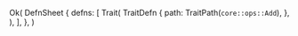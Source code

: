 Ok(
    DefnSheet {
        defns: [
            Trait(
                TraitDefn {
                    path: TraitPath(`core::ops::Add`),
                },
            ),
        ],
    },
)